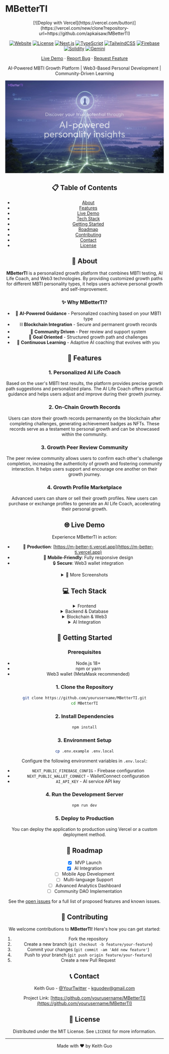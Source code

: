 # MBetterTI

<div align="center">
[![Deploy with Vercel](https://vercel.com/button)](https://vercel.com/new/clone?repository-url=https://github.com/apkaisaw/MBetterTI)

<div align="center">

[![Website](https://img.shields.io/website?url=https://m-better-ti.vercel.app)](https://m-better-ti.vercel.app)
[![License](https://img.shields.io/badge/License-MIT-green.svg)](LICENSE)
[![Next.js](https://img.shields.io/badge/Next.js-14-black)](https://nextjs.org/)
[![TypeScript](https://img.shields.io/badge/TypeScript-5.0-blue)](https://www.typescriptlang.org/)
[![TailwindCSS](https://img.shields.io/badge/TailwindCSS-3.0-38B2AC)](https://tailwindcss.com/)
[![Firebase](https://img.shields.io/badge/Firebase-Active-FFCA28)](https://firebase.google.com/)
[![Solidity](https://img.shields.io/badge/Solidity-0.8.x-363636)](https://soliditylang.org/)
[![Gemini](https://img.shields.io/badge/Gemini%20API-Enabled-4285F4)](https://deepmind.google/technologies/gemini/)

[Live Demo](https://m-better-ti.vercel.app) · [Report Bug](https://github.com/yourusername/MBetterTI/issues) · [Request Feature](https://github.com/yourusername/MBetterTI/issues)

AI-Powered MBTI Growth Platform | Web3-Based Personal Development | Community-Driven Learning

<img src="public/images/demo0.png" alt="MBetterTI Demo" width="600">

</div>

## 📋 Table of Contents

- [About](#about)
- [Features](#features)
- [Live Demo](#live-demo)
- [Tech Stack](#tech-stack)
- [Getting Started](#getting-started)
- [Roadmap](#roadmap)
- [Contributing](#contributing)
- [Contact](#contact)
- [License](#license)

## 🎯 About <a name="about"></a>

**MBetterTI** is a personalized growth platform that combines MBTI testing, AI Life Coach, and Web3 technologies. By providing customized growth paths for different MBTI personality types, it helps users achieve personal growth and self-improvement.

### ✨ Why MBetterTI?

- 🤖 **AI-Powered Guidance** - Personalized coaching based on your MBTI type
- ⛓️ **Blockchain Integration** - Secure and permanent growth records
- 🤝 **Community Driven** - Peer review and support system
- 🎯 **Goal Oriented** - Structured growth path and challenges
- 🔄 **Continuous Learning** - Adaptive AI coaching that evolves with you

## 🚀 Features <a name="features"></a>

### 1. **Personalized AI Life Coach**
Based on the user's MBTI test results, the platform provides precise growth path suggestions and personalized plans. The AI Life Coach offers practical guidance and helps users adjust and improve during their growth journey.

### 2. **On-Chain Growth Records**
Users can store their growth records permanently on the blockchain after completing challenges, generating achievement badges as NFTs. These records serve as a testament to personal growth and can be showcased within the community.

### 3. **Growth Peer Review Community**
The peer review community allows users to confirm each other's challenge completion, increasing the authenticity of growth and fostering community interaction. It helps users support and encourage one another on their growth journey.

### 4. **Growth Profile Marketplace**
Advanced users can share or sell their growth profiles. New users can purchase or exchange profiles to generate an AI Life Coach, accelerating their personal growth.

## 🌐 Live Demo <a name="live-demo"></a>

Experience MBetterTI in action:

- 🔗 **Production**: [https://m-better-ti.vercel.app](https://m-better-ti.vercel.app)
- 📱 **Mobile-Friendly**: Fully responsive design
- 🔒 **Secure**: Web3 wallet integration

<details>
<summary>📸 More Screenshots</summary>
<br>

![MBetterTI Demo1](public/images/demo1.png)
![MBetterTI Demo2](public/images/demo2.png)
![MBetterTI Demo3](public/images/demo3.png)

</details>

## 💻 Tech Stack <a name="tech-stack"></a>

<details>
<summary>Frontend</summary>

- Next.js 14 - React Framework
- TailwindCSS - Styling
- TypeScript - Type Safety
</details>

<details>
<summary>Backend & Database</summary>

- Firebase - Backend Services
</details>

<details>
<summary>Blockchain & Web3</summary>

- Solidity - Smart Contracts
- Thirdweb - Web3 Development
- Pinata - IPFS Storage
</details>

<details>
<summary>AI Integration</summary>

- Gemini API - Language Model
- Dify - AI Framework
</details>

## 🚀 Getting Started <a name="getting-started"></a>

### Prerequisites

- Node.js 18+
- npm or yarn
- Web3 wallet (MetaMask recommended)

### 1. Clone the Repository
```bash
git clone https://github.com/yourusername/MBetterTI.git
cd MBetterTI
```

### 2. Install Dependencies
```bash
npm install
```

### 3. Environment Setup
```bash
cp .env.example .env.local
```

Configure the following environment variables in `.env.local`:
- `NEXT_PUBLIC_FIREBASE_CONFIG` - Firebase configuration
- `NEXT_PUBLIC_WALLET_CONNECT` - WalletConnect configuration
- `AI_API_KEY` - AI service API key

### 4. Run the Development Server
```bash
npm run dev
```

### 5. Deploy to Production
You can deploy the application to production using Vercel or a custom deployment method.

## 📑 Roadmap <a name="roadmap"></a>

- [x] MVP Launch
- [x] AI Integration
- [ ] Mobile App Development
- [ ] Multi-language Support
- [ ] Advanced Analytics Dashboard
- [ ] Community DAO Implementation

See the [open issues](https://github.com/yourusername/MBetterTI/issues) for a full list of proposed features and known issues.

## 🤝 Contributing <a name="contributing"></a>

We welcome contributions to **MBetterTI**! Here's how you can get started:

1. Fork the repository
2. Create a new branch (`git checkout -b feature/your-feature`)
3. Commit your changes (`git commit -am 'Add new feature'`)
4. Push to your branch (`git push origin feature/your-feature`)
5. Create a new Pull Request

## 📞 Contact <a name="contact"></a>

Keith Guo - [@YourTwitter](https://twitter.com/yourtwitter) - kguodev@gmail.com

Project Link: [https://github.com/yourusername/MBetterTI](https://github.com/yourusername/MBetterTI)

## 📄 License <a name="license"></a>

Distributed under the MIT License. See `LICENSE` for more information.

---

<div align="center">
Made with ❤️ by Keith Guo
</div>
